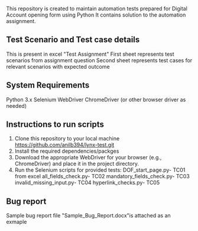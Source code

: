 This repository is created to maintain automation tests prepared for Digital Account opening form using Python It contains solution to the automation assignment.

## Test Scenario and Test case details
This is present in excel "Test Assignment" First sheet represents test scenarios from assignment question Second sheet represents test cases for relevant scenarios with expected outcome

## System Requirements
Python 3.x
Selenium WebDriver
ChromeDriver (or other browser driver as needed)

## Instructions to run scripts
1. Clone this repository to your local machine https://github.com/anilb394/lynx-test.git
2. Install the required dependencies/packges
3. Download the appropriate WebDriver for your browser (e.g., ChromeDriver) and place it in the project directory.
4. Run the Selenium scripts for provided tests: 
DOF_start_page.py- TC01 from excel 
all_fields_check.py- TC02 
mandatory_fields_check.py- TC03 
invalid_missing_input.py- TC04 
hyperlink_checks.py- TC05

## Bug report
Sample bug report file "Sample_Bug_Report.docx"is attached as an exmaple
